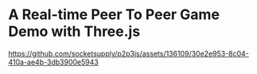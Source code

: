# A Real-time Peer To Peer Game Demo with Three.js

https://github.com/socketsupply/p2p3js/assets/136109/30e2e953-8c04-410a-ae4b-3db3900e5943

